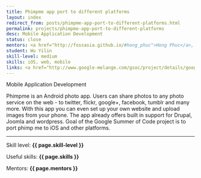 ```yaml
---
title: Phimpme app port to different platforms
layout: index
redirect_from: posts/phimpme-app-port-to-different-platforms.html
permalink: projects/phimpme-app-port-to-different-platforms
desc: Mobile Application Development
status: close
mentors: <a href="http://fossasia.github.io/#hong_phuc">Hong Phuc</a>, <a href="http://fossasia.github.io/#mario_behling"> Mario Behling </a>
student: Wu Yilin
skill-level: medium
skills: iOS, web, mobile
links: <a href="http://www.google-melange.com/gsoc/project/details/google/gsoc2014/wuyilin/5668600916475904">GSoC page</a>
---
```

Mobile Application Development

Phimpme is an Android photo app. Users can share photos to any photo service on the web - to twitter, flickr, google+, facebook, tumblr and many more. With this app you can even set up your own website and upload images from your phone. The app already offers built in support for Drupal, Joomla and wordpress. Goal of the Google Summer of Code project is to port phimp me to iOS and other platforms.

* * *

Skill level: **{{ page.skill-level }}**

Useful skills: **{{ page.skills }}**

Mentors: **{{ page.mentors }}**
